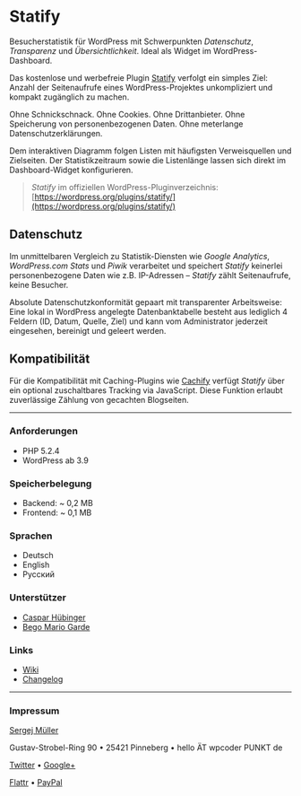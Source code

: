 # Statify

Besucherstatistik für WordPress mit Schwerpunkten _Datenschutz_, _Transparenz_ und _Übersichtlichkeit_. Ideal als Widget im WordPress-Dashboard.

Das kostenlose und werbefreie Plugin [Statify](http://statify.de) verfolgt ein simples Ziel: Anzahl der Seitenaufrufe eines WordPress-Projektes unkompliziert und kompakt zugänglich zu machen.

Ohne Schnickschnack. Ohne Cookies. Ohne Drittanbieter. Ohne Speicherung von personenbezogenen Daten. Ohne meterlange Datenschutzerklärungen.

Dem interaktiven Diagramm folgen Listen mit häufigsten Verweisquellen und Zielseiten. Der Statistikzeitraum sowie die Listenlänge lassen sich direkt im Dashboard-Widget konfigurieren.

> _Statify_ im offiziellen WordPress-Pluginverzeichnis: [https://wordpress.org/plugins/statify/](https://wordpress.org/plugins/statify/)


## Datenschutz

Im unmittelbaren Vergleich zu Statistik-Diensten wie *Google Analytics*, *WordPress.com Stats* und *Piwik* verarbeitet und speichert *Statify* keinerlei personenbezogene Daten wie z.B. IP-Adressen – *Statify* zählt Seitenaufrufe, keine Besucher.

Absolute Datenschutzkonformität gepaart mit transparenter Arbeitsweise: Eine lokal in WordPress angelegte Datenbanktabelle besteht aus lediglich 4 Feldern (ID, Datum, Quelle, Ziel) und kann vom Administrator jederzeit eingesehen, bereinigt und geleert werden.


## Kompatibilität

Für die Kompatibilität mit Caching-Plugins wie [Cachify](http://cachify.de) verfügt *Statify* über ein optional zuschaltbares Tracking via JavaScript. Diese Funktion erlaubt zuverlässige Zählung von gecachten Blogseiten.

___


### Anforderungen

* PHP 5.2.4
* WordPress ab 3.9


### Speicherbelegung

* Backend: ~ 0,2 MB
* Frontend: ~ 0,1 MB


### Sprachen
* Deutsch
* English
* Русский


### Unterstützer

* [Caspar Hübinger](http://glueckpress.com)
* [Bego Mario Garde](https://garde-medienberatung.de)


### Links

* [Wiki](https://github.com/sergejmueller/statify/wiki)
* [Changelog](https://github.com/sergejmueller/statify/blob/master/CHANGELOG.md)


---


### Impressum

[Sergej Müller](http://wpcoder.de)

Gustav-Strobel-Ring 90 • 25421 Pinneberg • hello ÄT wpcoder PUNKT de

[Twitter](https://twitter.com/wpSEO) • [Google+](https://plus.google.com/110569673423509816572)

[Flattr](https://flattr.com/thing/148966/) • [PayPal](https://www.paypal.com/cgi-bin/webscr?cmd=_s-xclick&hosted_button_id=ZAQUT9RLPW8QN)